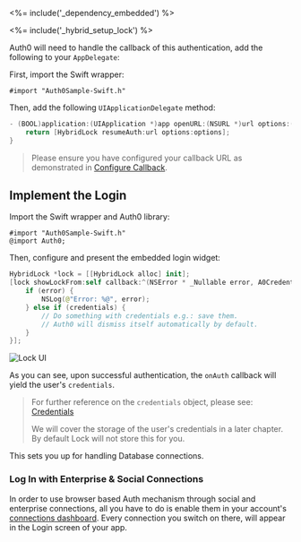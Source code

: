 <%= include('_dependency_embedded') %>

<%= include('_hybrid_setup_lock') %>

Auth0 will need to handle the callback of this authentication, add the following to your `AppDelegate`:

First, import the Swift wrapper:

```objc
#import "Auth0Sample-Swift.h"
```

Then, add the following `UIApplicationDelegate` method:

```swift
- (BOOL)application:(UIApplication *)app openURL:(NSURL *)url options:(NSDictionary<UIApplicationOpenURLOptionsKey,id> *)options {
    return [HybridLock resumeAuth:url options:options];
}
```

> Please ensure you have configured your callback URL as demonstrated in [Configure Callback](/quickstart/native/ios-objc/getting-started#configure-callback-urls).

## Implement the Login

Import the Swift wrapper and Auth0 library:

```objc
#import "Auth0Sample-Swift.h"
@import Auth0;
```

Then, configure and present the embedded login widget:

```swift
HybridLock *lock = [[HybridLock alloc] init];
[lock showLockFrom:self callback:^(NSError * _Nullable error, A0Credentials * _Nullable credentials) {
    if (error) {
        NSLog(@"Error: %@", error);
    } else if (credentials) {
        // Do something with credentials e.g.: save them.
        // Auth0 will dismiss itself automatically by default.
    }
}];
```

<div class="phone-mockup"><img src="/media/articles/native-platforms/ios-swift/lock_2_login.png" alt="Lock UI"></div>

As you can see, upon successful authentication, the `onAuth` callback will yield the user's `credentials`.

> For further reference on the `credentials` object, please see:
[Credentials](https://github.com/auth0/Auth0.swift/blob/master/Auth0/Credentials.swift)
>
> We will cover the storage of the user's credentials in a later chapter.  By default Lock will not store this for you.

This sets you up for handling Database connections.

### Log In with Enterprise & Social Connections

In order to use browser based Auth mechanism through social and enterprise connections, all you have to do is enable them in your account's [connections dashboard](${manage_url}/#/connections/social). Every connection you switch on there, will appear in the Login screen of your app.
